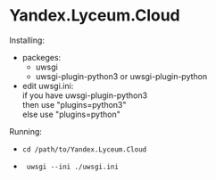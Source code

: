 # Yandex.Lyceum.Cloud

Installing:
* packeges:
  * uwsgi 
  * uwsgi-plugin-python3 or uwsgi-plugin-python
* edit uwsgi.ini: <br> if you have uwsgi-plugin-python3 <br>then use "plugins=python3" <br>else use "plugins=python"


Running: 
*     cd /path/to/Yandex.Lyceum.Cloud
*      uwsgi --ini ./uwsgi.ini
